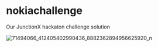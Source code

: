 # nokiachallenge
Our JunctionX hackaton challenge solution

![71494066_412405402990436_8882362894956625920_n](https://user-images.githubusercontent.com/38463744/89228674-5ee9e980-d5e0-11ea-99a4-442303aba62a.gif)
